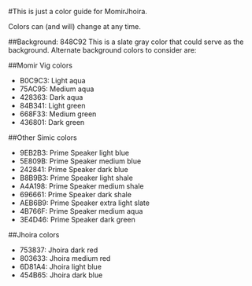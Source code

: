 #This is just a color guide for MomirJhoira.

Colors can (and will) change at any time.

##Background: 848C92
This is a slate gray color that could serve as the background. Alternate background colors to consider are:

##Momir Vig colors

+ B0C9C3: Light aqua
+ 75AC95: Medium aqua
+ 428363: Dark aqua
+ 84B341: Light green
+ 668F33: Medium green
+ 436801: Dark green

##Other Simic colors

+ 9EB2B3: Prime Speaker light blue
+ 5E809B: Prime Speaker medium blue
+ 242841: Prime Speaker dark blue
+ B8B9B3: Prime Speaker light shale
+ A4A198: Prime Speaker medium shale
+ 696661: Prime Speaker dark shale
+ AEB6B9: Prime Speaker extra light slate
+ 4B766F: Prime Speaker medium aqua
+ 3E4D46: Prime Speaker dark green

##Jhoira colors
+ 753837: Jhoira dark red
+ 803633: Jhoira medium red
+ 6D81A4: Jhoira light blue
+ 454B65: Jhoira dark blue